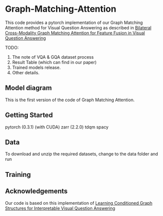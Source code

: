 # Graph-Matching-Attention

This code provides a pytorch implementation of our Graph Matching Attention method for Visual Question Answering as described in [Bilateral Cross-Modality Graph Matching Attention for Feature Fusion in Visual Question Answering](https://arxiv.org/pdf/2112.07270.pdf)

TODO:
1. The note of VQA & GQA dataset process
2. Result Table (which can find in our paper)
3. Trained models release.
4. Other details.

## Model diagram

This is the first version of the code of Graph Matching Attention.

## Getting Started
pytorch (0.3.1) (with CUDA)
zarr (2.2.0)
tdqm
spacy

## Data

To download and unzip the required datasets, change to the data folder and run

## Training

## Acknowledgements
Our code is based on this implementation of [Learning Conditioned Graph Structures for Interpretable Visual Question Answering](https://github.com/aimbrain/vqa-project)


